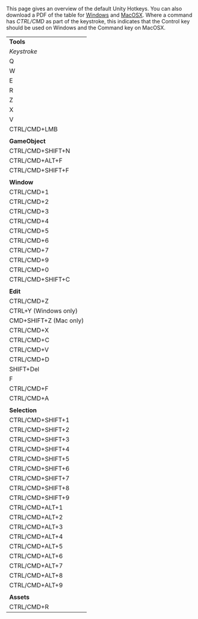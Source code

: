 This page gives an overview of the default Unity Hotkeys. You can also download a PDF of the table for [Windows](Attach:Unity_HotKeys_Win.pdf.html) and [MacOSX](Attach:Unity_HotKeys_Mac.pdf.html). Where a command has _CTRL/CMD_ as part of the keystroke, this indicates that the Control key should be used on Windows and the Command key on MacOSX.


|    |
|:---|
|__Tools__|
|_Keystroke_|_Command_|
|Q|Pan|
|W|Move|
|E|Rotate|
|R|Scale|
|Z|Pivot Mode toggle|
|X|Pivot Rotation Toggle|
|V|Vertex Snap|
|CTRL/CMD+LMB|Snap|
| |
|__GameObject__|
|CTRL/CMD+SHIFT+N|New game object|
|CTRL/CMD+ALT+F|Move to view|
|CTRL/CMD+SHIFT+F|Align with view|
| |
|__Window__|
|CTRL/CMD+1|Scene|
|CTRL/CMD+2|Game|
|CTRL/CMD+3|Inspector|
|CTRL/CMD+4|Hierarchy|
|CTRL/CMD+5|Project|
|CTRL/CMD+6|Animation|
|CTRL/CMD+7|Profiler|
|CTRL/CMD+9|Asset store|
|CTRL/CMD+0|Animation|
|CTRL/CMD+SHIFT+C|Console|
| |
|__Edit__|
|CTRL/CMD+Z|Undo|
|CTRL+Y (Windows only)|Redo|
|CMD+SHIFT+Z (Mac only)|Redo|
|CTRL/CMD+X|Cut|
|CTRL/CMD+C|Copy|
|CTRL/CMD+V|Paste|
|CTRL/CMD+D|Duplicate|
|SHIFT+Del|Delete|
|F|Frame (centre) selection|
|CTRL/CMD+F|Find|
|CTRL/CMD+A|Select All|
| |
|__Selection__|
|CTRL/CMD+SHIFT+1|Load Selection 1|
|CTRL/CMD+SHIFT+2|Load Selection 2|
|CTRL/CMD+SHIFT+3|Load Selection 3|
|CTRL/CMD+SHIFT+4|Load Selection 4|
|CTRL/CMD+SHIFT+5|Load Selection 5|
|CTRL/CMD+SHIFT+6|Load Selection 6|
|CTRL/CMD+SHIFT+7|Load Selection 7|
|CTRL/CMD+SHIFT+8|Load Selection 8|
|CTRL/CMD+SHIFT+9|Load Selection 9|
|CTRL/CMD+ALT+1|Save Selection 1|
|CTRL/CMD+ALT+2|Save Selection 2|
|CTRL/CMD+ALT+3|Save Selection 3|
|CTRL/CMD+ALT+4|Save Selection 4|
|CTRL/CMD+ALT+5|Save Selection 5|
|CTRL/CMD+ALT+6|Save Selection 6|
|CTRL/CMD+ALT+7|Save Selection 7|
|CTRL/CMD+ALT+8|Save Selection 8|
|CTRL/CMD+ALT+9|Save Selection 9|
| |
|__Assets__|
|CTRL/CMD+R|Refresh|
